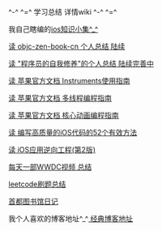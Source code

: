
^-^ ^=^    学习总结 详情wiki    ^-^ ^=^


我自己瞎编的[ios知识小集^_^](https://github.com/jiangchao829/IOS-entry-to-give-up/wiki/ios知识小集%5E_%5E)

[读 objc-zen-book-cn 个人总结 陆续](https://github.com/jiangchao829/jiangchaoRACDemo/wiki/读-objc-zen-book-cn)

[读 "程序员的自我修养"的个人总结 陆续完善中](https://github.com/jiangchao829/jiangchaoRACDemo/wiki/读-”程序员的自我修养“的个人总结)

[读 苹果官方文档 Instruments使用指南](https://github.com/jiangchao829/jiangchaoRACDemo/wiki/读-苹果官方文档---Instruments使用指南)

[读 苹果官方文档 多线程编程指南](https://github.com/jiangchao829/jiangchaoRACDemo/wiki/读-苹果官方文档--多线程编程指南)

[读 苹果官方文档 核心动画编程指南](https://github.com/jiangchao829/jiangchaoRACDemo/wiki/读-苹果官方文档-核心动画编程指南)

[读 编写高质量的iOS代码的52个有效方法](https://github.com/jiangchao829/IOS-entry-to-give-up/wiki/读-%22编写高质量的iOS代码的52个有效方法%22-总结)

[读 iOS应用逆向工程(第2版)](https://github.com/jiangchao829/IOS-entry-to-give-up/wiki/读-iOS应用逆向工程(第2版))

[每天一部WWDC视频 总结](https://github.com/jiangchao829/jiangchaoRACDemo/wiki/每天一部WWDC视频-总结)

[leetcode刷题总结](https://github.com/jiangchao829/jiangchaoRACDemo/wiki/leetcode刷题总结)

[首都图书馆日记](https://github.com/jiangchao829/Capital-Library-Note/wiki/Editing-2019-12-1首图总结)

我个人喜欢的博客地址^_^[ 经典博客地址](https://github.com/jiangchao829/IOS-entry-to-give-up/wiki/经典博客地址)
 



